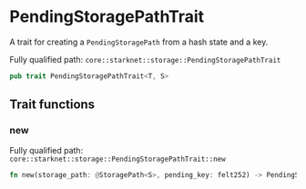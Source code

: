 # PendingStoragePathTrait

A trait for creating a `PendingStoragePath` from a hash state and a key.

Fully qualified path: `core::starknet::storage::PendingStoragePathTrait`

```rust
pub trait PendingStoragePathTrait<T, S>
```

## Trait functions

### new

Fully qualified path: `core::starknet::storage::PendingStoragePathTrait::new`

```rust
fn new(storage_path: @StoragePath<S>, pending_key: felt252) -> PendingStoragePath<T>
```


